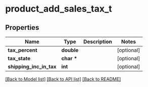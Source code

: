 # product_add_sales_tax_t

## Properties
Name | Type | Description | Notes
------------ | ------------- | ------------- | -------------
**tax_percent** | **double** |  | [optional] 
**tax_state** | **char \*** |  | [optional] 
**shipping_inc_in_tax** | **int** |  | [optional] 

[[Back to Model list]](../README.md#documentation-for-models) [[Back to API list]](../README.md#documentation-for-api-endpoints) [[Back to README]](../README.md)



